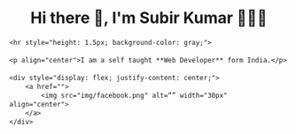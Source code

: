 <h1 align="center">Hi there 👋, I'm Subir Kumar 🧑🏾‍💻</h1>

    <hr style="height: 1.5px; background-color: gray;">

    <p align="center">I am a self taught **Web Developer** form India.</p>

    <div style="display: flex; justify-content: center;">
        <a href="">
            <img src="img/facebook.png" alt=“” width="30px" align="center">
        </a>
    </div>
